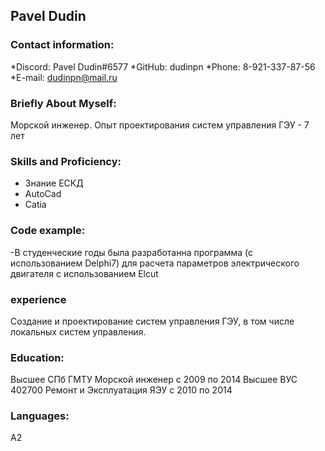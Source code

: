 ## Pavel Dudin
###  Contact information:
*Discord: Pavel Dudin#6577
*GitHub: dudinpn
*Phone: 8-921-337-87-56
*E-mail: dudinpn@mail.ru
### Briefly About Myself:
Морской инженер. Опыт проектирования систем управления ГЭУ - 7 лет
### Skills and Proficiency:
* Знание ЕСКД
* AutoCad
* Catia
### Code example:
-В студенческие годы была разработанна программа (с использованием Delphi7) для расчета параметров электрического двигателя с использованием Elcut
### experience
Создание и проектирование систем управления ГЭУ, в том числе локальных систем управления.
### Education:
Высшее СПб ГМТУ Морской инженер с 2009 по 2014
Высшее ВУС 402700 Ремонт и Эксплуатация ЯЭУ с 2010 по 2014
### Languages:
А2
